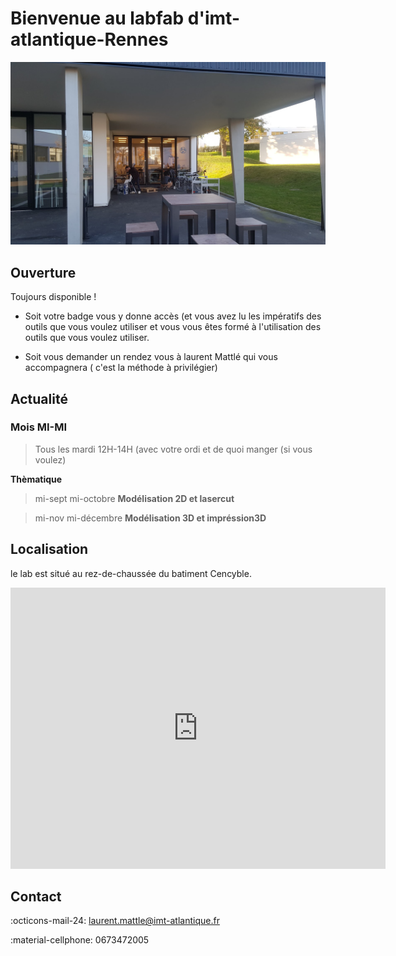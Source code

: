 # Bienvenue au labfab d'imt-atlantique-Rennes

![](assets/labfabext.png)  

## Ouverture 

Toujours disponible !

- Soit votre badge vous y donne accès (et vous avez lu [](Regles.md) les impératifs des outils que vous voulez utiliser et vous vous êtes formé à l'utilisation des outils que vous voulez utiliser.
  
- Soit vous demander un rendez vous à laurent Mattlé qui vous accompagnera ( c'est la méthode à privilégier)


## Actualité

### Mois MI-MI

> Tous les mardi 12H-14H (avec votre ordi et de quoi manger (si vous voulez)
> 
**Thèmatique**

> mi-sept mi-octobre  **Modélisation 2D et lasercut**

> mi-nov  mi-décembre **Modélisation 3D et impréssion3D**



## Localisation
le lab est situé au rez-de-chaussée du batiment Cencyble.

<iframe src="https://www.google.com/maps/embed?pb=!1m18!1m12!1m3!1d1102.0602684196567!2d-1.6299611430085004!3d48.11980847214432!2m3!1f0!2f0!3f0!3m2!1i1024!2i768!4f13.1!3m3!1m2!1s0x480edec2e1365769%3A0xc72570a271e838c1!2sRue%20de%20la%20Ch%C3%A2taigneraie%2C%2035510%20Cesson-S%C3%A9vign%C3%A9!5e1!3m2!1sfr!2sfr!4v1665050385612!5m2!1sfr!2sfr" width="600" height="450" style="border:0;" allowfullscreen="" loading="lazy" referrerpolicy="no-referrer-when-downgrade"></iframe>


## Contact

:octicons-mail-24: laurent.mattle@imt-atlantique.fr

:material-cellphone: 0673472005